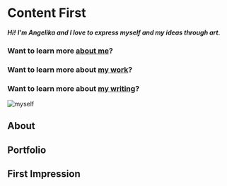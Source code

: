 # Content First

***Hi!***
***I'm Angelika and I love to express myself and my ideas through art.***

### Want to learn more [about me](about.md)?

### Want to learn more about [my work](work.md)?

### Want to learn more about [my writing](writing.md)?

![myself](images/girl-with-leaves.jpg)

## About 

## Portfolio

## First Impression

